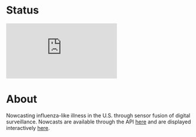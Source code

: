 # Status
[![Deploy Status](http://delphi.midas.cs.cmu.edu/~automation/public/github_deploy_repo/badge.php?repo=cmu-delphi/nowcast)](#)

# About
Nowcasting influenza-like illness in the U.S. through sensor fusion of digital surveillance. Nowcasts are available through the API [here](https://github.com/cmu-delphi/delphi-epidata) and are displayed interactively [here](https://github.com/cmu-delphi/www-nowcast).
